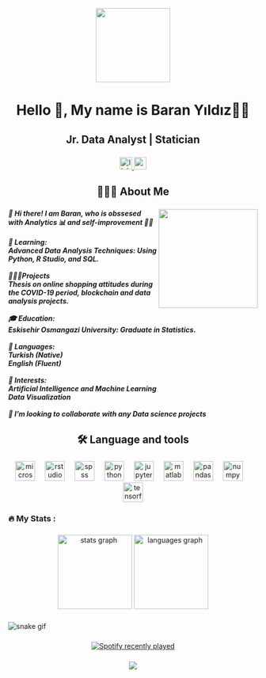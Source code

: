 <div align="center">
  <img height="150" src="https://camo.githubusercontent.com/f5a8ba4f28fe3ec8d5eb73dfa2303873b5d7122fb1ba08a5946e24d6c13e82c4/68747470733a2f2f6d656469612e6c6963646e2e636f6d2f646d732f696d6167652f4334443132415145536a37322d733567454b672f61727469636c652d636f7665725f696d6167652d736872696e6b5f3630305f323030302f302f313632363735333836373131303f653d3231343734383336343726763d6265746126743d4b6637594175775a74794347594c4e63682d4d676335654f432d376837754c5f646e424149677341465251"  />
</div>

###

<h1 align="center">Hello 👋, My name is Baran Yıldız🫅🏻</h1>

###

<h2 align="center">Jr. Data Analyst | Statician</h2>

###

<div align="center">
  <a href="www.linkedin.com/in/baran-yıldız-3703582ba" target="_blank">
    <img src="https://img.shields.io/static/v1?message=LinkedIn&logo=linkedin&label=&color=0077B5&logoColor=white&labelColor=&style=for-the-badge" height="25" alt="linkedin logo"  />
  </a>
  <a href="yildizz.baran23@gmail.com" target="_blank">
    <img src="https://img.shields.io/static/v1?message=Gmail&logo=gmail&label=&color=D14836&logoColor=white&labelColor=&style=for-the-badge" height="25" alt="gmail logo"  />
  </a>
</div>

###

<h2 align="center">👨🏽‍💻 About Me</h2>

###

<img align="right" height="200" src="https://miro.medium.com/v2/resize:fit:1400/0*H4cHks1eEdrW7Zlz.gif"  />

###

<h5 align="left">👋 Hi there! I am Baran, who is obssesed with Analytics 📊 and self-improvement 🏃‍➡️<br><br>🌱 Learning:<br>Advanced Data Analysis Techniques: Using Python, R Studio, and SQL.<br><br>👨🏽‍💻Projects<br> Thesis on online shopping attitudes during the COVID-19 period, blockchain and data analysis projects.<br><br>🎓 Education:<br>Eskisehir Osmangazi University: Graduate in Statistics.<br><br>💬 Languages:<br>Turkish (Native)<br>English (Fluent)<br><br>🚀 Interests:<br>Artificial Intelligence and Machine Learning<br>Data Visualization<br><br>📎 I’m looking to collaborate with any Data science projects</h5>

###

<h2 align="center">🛠 Language and tools</h2>

###

<div align="center">
  <img src="https://cdn.jsdelivr.net/gh/devicons/devicon/icons/microsoftsqlserver/microsoftsqlserver-plain.svg" height="40" alt="microsoftsqlserver logo"  />
  <img width="12" />
  <img src="https://cdn.jsdelivr.net/gh/devicons/devicon/icons/rstudio/rstudio-original.svg" height="40" alt="rstudio logo"  />
  <img width="12" />
  <img src="https://cdn.jsdelivr.net/gh/devicons/devicon/icons/spss/spss-original.svg" height="40" alt="spss logo"  />
  <img width="12" />
  <img src="https://cdn.jsdelivr.net/gh/devicons/devicon/icons/python/python-original.svg" height="40" alt="python logo"  />
  <img width="12" />
  <img src="https://cdn.jsdelivr.net/gh/devicons/devicon/icons/jupyter/jupyter-original.svg" height="40" alt="jupyter logo"  />
  <img width="12" />
  <img src="https://cdn.jsdelivr.net/gh/devicons/devicon/icons/matlab/matlab-original.svg" height="40" alt="matlab logo"  />
  <img width="12" />
  <img src="https://cdn.jsdelivr.net/gh/devicons/devicon/icons/pandas/pandas-original.svg" height="40" alt="pandas logo"  />
  <img width="12" />
  <img src="https://cdn.jsdelivr.net/gh/devicons/devicon/icons/numpy/numpy-original.svg" height="40" alt="numpy logo"  />
  <img width="12" />
  <img src="https://cdn.jsdelivr.net/gh/devicons/devicon/icons/tensorflow/tensorflow-original.svg" height="40" alt="tensorflow logo"  />
</div>

###

<h3 align="left">🔥   My Stats :</h3>

###

<div align="center">
  <img src="https://github-readme-stats.vercel.app/api?username=yildizbaran&hide_title=false&hide_rank=false&show_icons=true&include_all_commits=true&count_private=true&disable_animations=false&theme=dracula&locale=en&hide_border=false&order=1" height="150" alt="stats graph"  />
  <img src="https://github-readme-stats.vercel.app/api/top-langs?username=yildizbaran&locale=en&hide_title=false&layout=compact&card_width=320&langs_count=5&theme=dracula&hide_border=false&order=2" height="150" alt="languages graph"  />
</div>

###

![snake gif](https://github.com/yildizbaran/yildizbaran/blob/output/github-contribution-grid-snake.gif)


###

<div align="center">
  <a href="https://open.spotify.com/user/brnyldz99">
    <img src="https://spotify-recently-played-readme.vercel.app/api?user=brnyldz99&count=5" alt="Spotify recently played"  />
  </a>
</div>

###

<div align="center">
  <img src="https://profile-counter.glitch.me/yildizbaran/count.svg?"  />
</div>


###


